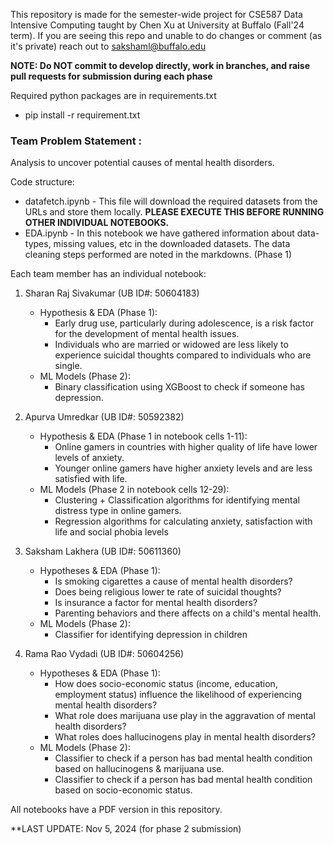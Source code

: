 This repository is made for the semester-wide project for CSE587 Data Intensive Computing taught by Chen Xu at University at Buffalo (Fall'24 term).
If you are seeing this repo and unable to do changes or comment (as it's private) reach out to sakshaml@buffalo.edu

**NOTE: Do NOT commit to develop directly, work in branches, and raise pull requests for submission during each phase**

Required python packages are in requirements.txt 
- pip install -r requirement.txt

### Team Problem Statement :
Analysis to uncover potential causes of mental health disorders.

Code structure:
- datafetch.ipynb - This file will download the required datasets from the URLs and store them locally. **PLEASE EXECUTE THIS BEFORE RUNNING OTHER INDIVIDUAL NOTEBOOKS.**
- EDA.ipynb - In this notebook we have gathered information about data-types, missing values, etc in the downloaded datasets. The data cleaning steps performed are noted in the markdowns. (Phase 1)

Each team member has an individual notebook:
1. Sharan Raj Sivakumar (UB ID#: 50604183)
   - Hypothesis & EDA (Phase 1):
     - Early drug use, particularly during adolescence, is a risk factor for the development of mental health issues.
     - Individuals who are married or widowed are less likely to experience suicidal thoughts compared to individuals who are single.
   - ML Models (Phase 2):
     - Binary classification using XGBoost to check if someone has depression.
      
2. Apurva Umredkar (UB ID#: 50592382)
   - Hypothesis & EDA (Phase 1 in notebook cells 1-11):
     - Online gamers in countries with higher quality of life have lower levels of anxiety.
     - Younger online gamers have higher anxiety levels and are less satisfied with life.
   - ML Models (Phase 2 in notebook cells 12-29):
     - Clustering + Classification algorithms for identifying mental distress type in online gamers.
     - Regression algorithms for calculating anxiety, satisfaction with life and social phobia levels
       
4. Saksham Lakhera (UB ID#: 50611360)
   - Hypotheses & EDA (Phase 1):
     - Is smoking cigarettes a cause of mental health disorders?
     - Does being religious lower te rate of suicidal thoughts?
     - Is insurance a factor for mental health disorders?
     - Parenting behaviors and there affects on a child's mental health.
   - ML Models (Phase 2):
     - Classifier for identifying depression in children
    
5. Rama Rao Vydadi (UB ID#: 50604256)
   - Hypotheses & EDA (Phase 1):
     - How does socio-economic status (income, education, employment status) influence the likelihood of experiencing mental health disorders?
     - What role does marijuana use play in the aggravation of mental health disorders?
     - What roles does hallucinogens play in mental health disorders?
   - ML Models (Phase 2):
     - Classifier to check if a person has bad mental health condition based on hallucinogens & marijuana use.
     - Classifier to check if a person has bad mental health condition based on socio-economic status.   

All notebooks have a PDF version in this repository.

**LAST UPDATE: Nov 5, 2024 (for phase 2 submission)




